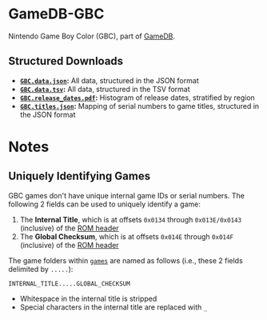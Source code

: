# GameDB-GBC
Nintendo Game Boy Color (GBC), part of [GameDB](https://github.com/niemasd/GameDB).

## Structured Downloads
* **[`GBC.data.json`](https://github.com/niemasd/GameDB-GBC/releases/latest/download/GBC.data.json):** All data, structured in the JSON format
* **[`GBC.data.tsv`](https://github.com/niemasd/GameDB-GBC/releases/latest/download/GBC.data.tsv):** All data, structured in the TSV format
* **[`GBC.release_dates.pdf`](https://github.com/niemasd/GameDB-GBC/releases/latest/download/GBC.release_dates.pdf):** Histogram of release dates, stratified by region
* **[`GBC.titles.json`](https://github.com/niemasd/GameDB-GBC/releases/latest/download/GBC.titles.json):** Mapping of serial numbers to game titles, structured in the JSON format

# Notes

## Uniquely Identifying Games

GBC games don't have unique internal game IDs or serial numbers. The following 2 fields can be used to uniquely identify a game:

1. The **Internal Title**, which is at offsets `0x0134` through `0x013E/0x0143` (inclusive) of the [ROM header](https://github.com/niemasd/GameDB-GB/wiki#memory-map)
2. The **Global Checksum**, which is at offsets `0x014E` through `0x014F` (inclusive) of the [ROM header](https://github.com/niemasd/GameDB-GB/wiki#memory-map)

The game folders within [`games`](games) are named as follows (i.e., these 2 fields delimited by `.....`):

```
INTERNAL_TITLE.....GLOBAL_CHECKSUM
```

* Whitespace in the internal title is stripped
* Special characters in the internal title are replaced with `_`
